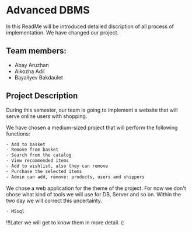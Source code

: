 # Advanced DBMS

In this ReadMe will be introduced detailed discription of all process of implementation. We have changed our project.

## Team members:
* Abay Aruzhan
* Alkozha Adil
* Bayaliyev Bakdaulet

## Project Description
During this semester, our team is going to implement a website that will serve online users with shopping.

We have chosen a medium-sized project that will perform the following functions:
```bash
- Add to basket
- Remove from basket
- Search from the catalog
- View recommended items
- Add to wishlist, also they can remove
- Purchase the selected items
- Admin can add, remove: products, users and shippers
```
We chose a web application for the theme of the project. For now we don't chose what kind of tools we will use for DB, Server and so on. Within the two day we will correct this uncertainty. 
```bash
- MSsql
```

!!!Later we will get to know them in more detail. (:
